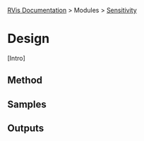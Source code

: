 [RVis Documentation](../../../index.md) > Modules > [Sensitivity](../index.md)

# Design

[Intro]

## Method

## Samples

## Outputs
